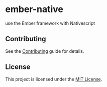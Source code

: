 ember-native
==============================================================================

use the Ember framework with Nativescript 


Contributing
------------------------------------------------------------------------------

See the [Contributing](CONTRIBUTING.md) guide for details.


License
------------------------------------------------------------------------------

This project is licensed under the [MIT License](LICENSE.md).

